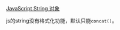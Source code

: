 [JavaScript String 对象](http://www.w3school.com.cn/jsref/jsref_obj_string.asp)

js的string没有格式化功能，默认只能`concat()`。